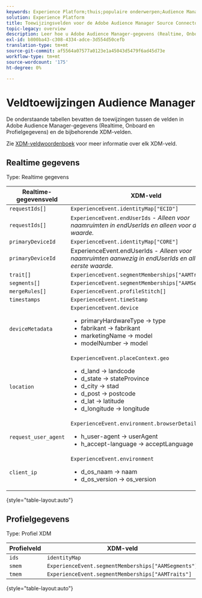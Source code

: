 ```yaml
---
keywords: Experience Platform;thuis;populaire onderwerpen;Audience Manager toewijzen;publieksbeheertoewijzing
solution: Experience Platform
title: Toewijzingsvelden voor de Adobe Audience Manager Source Connector
topic-legacy: overview
description: Leer hoe u Adobe Audience Manager-gegevens (Realtime, Onboard en Profielgegevens) toewijst aan corresponderende XDM-velden (Experience Data Model) voor de Audience Manager-bronaansluiting.
exl-id: b800ba43-c308-4334-adce-3d554d50cefb
translation-type: tm+mt
source-git-commit: af5564a07577a0123e1a45043d5479f6ad45d73e
workflow-type: tm+mt
source-wordcount: '175'
ht-degree: 0%

---
```


# Veldtoewijzingen Audience Manager

De onderstaande tabellen bevatten de toewijzingen tussen de velden in Adobe Audience Manager-gegevens (Realtime, Onboard en Profielgegevens) en de bijbehorende XDM-velden.

Zie [XDM-veldwoordenboek](../../../../xdm/schema/field-dictionary.md) voor meer informatie over elk XDM-veld.

## Realtime gegevens

Type: Realtime gegevens

| Realtime-gegevensveld | XDM-veld |
| --- | --- |
| `requestIds[]` | `ExperienceEvent.identityMap["ECID"]` |
| `requestIds[]` | `ExperienceEvent.endUserIds` -  *Alleen voor naamruimten in endUserIds en alleen voor de eerste waarde.* |
| `primaryDeviceId` | `ExperienceEvent.identityMap["CORE"]` |
| `primaryDeviceId` | ExperienceEvent.endUserIds - *Alleen voor naamruimten aanwezig in endUserIds en alleen de eerste waarde.* |
| `trait[] ` | `ExperienceEvent.segmentMemberships["AAMTraits"]` |
| `segments[]` | `ExperienceEvent.segmentMemberships["AAMSegments"]` |
| `mergeRules[]` | `ExperienceEvent.profileStitch[]` |
| `timestamps` | `ExperienceEvent.timeStamp` |
| `deviceMetadata` | `ExperienceEvent.device` <ul><li>primaryHardwareType → type</li><li>fabrikant → fabrikant</li><li>marketingName → model</li><li>modelNumber → model</li></ul> |
| `location` | `ExperienceEvent.placeContext.geo` <ul><li>d_land → landcode</li><li>d_state → stateProvince</li><li>d_city → stad</li><li>d_post → postcode</li><li>d_lat → latitude</li><li>d_longitude → longitude</li></ul> |
| `request_user_agent` | `ExperienceEvent.environment.browserDetails` <ul><li>h_user-agent → userAgent</li><li>h_accept-language → acceptLanguage</li></ul> |
| `client_ip` | `ExperienceEvent.environment` <ul><li>d_os_naam → naam </li><li>d_os_version → os_version</li></ul> |

{style=&quot;table-layout:auto&quot;}

## Profielgegevens

Type: Profiel XDM

| Profielveld | XDM-veld |
| --- | --- |
| `ids` | `identityMap` |
| `smem` | `ExperienceEvent.segmentMemberships["AAMSegments"]` |
| `tmem` | `ExperienceEvent.segmentMemberships["AAMTraits"]` |

{style=&quot;table-layout:auto&quot;}
